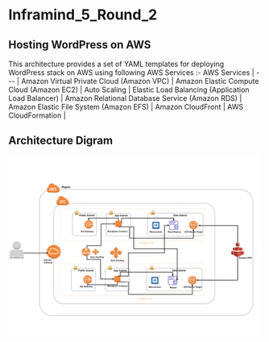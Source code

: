 # Inframind_5_Round_2

## Hosting WordPress on AWS

This architecture provides a set of YAML templates for deploying WordPress stack on AWS using following AWS Services :-
 AWS Services | 
--- | 
Amazon Virtual Private Cloud (Amazon VPC) | 
Amazon Elastic Compute Cloud (Amazon EC2) |
Auto Scaling |
Elastic Load Balancing (Application Load Balancer) |
Amazon Relational Database Service (Amazon RDS) |
Amazon Elastic File System (Amazon EFS) |
Amazon CloudFront |
AWS CloudFormation |

## Architecture Digram
![Architecture Digram](https://github.com/ranjsa/Inframind_5_Round_2/blob/main/aws_arch_v1.png)
